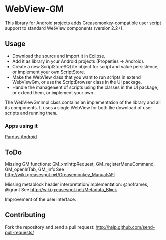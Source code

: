 WebView-GM
==========

This library for Android projects adds Greasemonkey-compatible user
script support to standard WebView components (version 2.2+).

Usage
-----

* Download the source and import it in Eclipse.
* Add it as library in your Android projects (Properties -> Android).
* Create a new ScriptStoreSQLite object for script and value
  persistence, or implement your own ScriptStore.
* Make the WebView class that you want to run scripts in extend
  WebViewGm, or use the ScriptBrowser class in the UI package.
* Handle the management of scripts using the classes in the UI package,
  or extend them, or implement your own.

The WebViewGmImpl class contains an implementation of the library and
all its components. It uses a single WebView for both the download of
user scripts and running them.

### Apps using it
[Pardus Android](https://play.google.com/store/apps/details?id=at.pardus.android.browser)

ToDo
----

Missing GM functions:
GM_xmlhttpRequest, GM_registerMenuCommand, GM_openInTab, GM_info
See http://wiki.greasespot.net/Greasemonkey_Manual:API

Missing metablock header interpretation/implementation:
@noframes, @grant
See http://wiki.greasespot.net/Metadata_Block

Improvement of the user interface.

Contributing
------------

Fork the repository and send a pull request:
http://help.github.com/send-pull-requests/